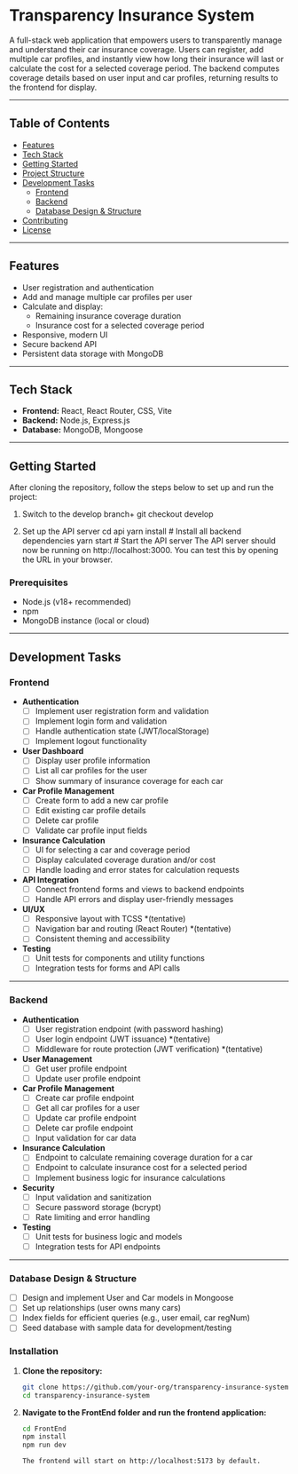 
# Transparency Insurance System

A full-stack web application that empowers users to transparently manage and understand their car insurance coverage. Users can register, add multiple car profiles, and instantly view how long their insurance will last or calculate the cost for a selected coverage period. The backend computes coverage details based on user input and car profiles, returning results to the frontend for display.

---

## Table of Contents

- [Features](#features)
- [Tech Stack](#tech-stack)
- [Getting Started](#getting-started)
- [Project Structure](#project-structure)
- [Development Tasks](#development-tasks)
  - [Frontend](#frontend)
  - [Backend](#backend)
  - [Database Design & Structure](#database-design--structure)
- [Contributing](#contributing)
- [License](#license)

---

## Features

- User registration and authentication
- Add and manage multiple car profiles per user
- Calculate and display:
  - Remaining insurance coverage duration
  - Insurance cost for a selected coverage period
- Responsive, modern UI
- Secure backend API
- Persistent data storage with MongoDB

---

## Tech Stack

- **Frontend:** React, React Router, CSS, Vite
- **Backend:** Node.js, Express.js
- **Database:** MongoDB, Mongoose

---

## Getting Started
After cloning the repository, follow the steps below to set up and run the project:

1. Switch to the develop branch+
git checkout develop

2. Set up the API server
cd api
yarn install      # Install all backend dependencies
yarn start        # Start the API server
The API server should now be running on http://localhost:3000. You can test this by opening the URL in your browser.

### Prerequisites

- Node.js (v18+ recommended)
- npm
- MongoDB instance (local or cloud)

---

## Development Tasks

### Frontend

- **Authentication**
  - [ ] Implement user registration form and validation
  - [ ] Implement login form and validation
  - [ ] Handle authentication state (JWT/localStorage)
  - [ ] Implement logout functionality

- **User Dashboard**
  - [ ] Display user profile information
  - [ ] List all car profiles for the user
  - [ ] Show summary of insurance coverage for each car

- **Car Profile Management**
  - [ ] Create form to add a new car profile
  - [ ] Edit existing car profile details
  - [ ] Delete car profile
  - [ ] Validate car profile input fields

- **Insurance Calculation**
  - [ ] UI for selecting a car and coverage period
  - [ ] Display calculated coverage duration and/or cost
  - [ ] Handle loading and error states for calculation requests

- **API Integration**
  - [ ] Connect frontend forms and views to backend endpoints
  - [ ] Handle API errors and display user-friendly messages

- **UI/UX**
  - [ ] Responsive layout with TCSS *(tentative)
  - [ ] Navigation bar and routing (React Router) *(tentative)
  - [ ] Consistent theming and accessibility

- **Testing**
  - [ ] Unit tests for components and utility functions
  - [ ] Integration tests for forms and API calls

---

### Backend

- **Authentication**
  - [ ] User registration endpoint (with password hashing)
  - [ ] User login endpoint (JWT issuance) *(tentative)
  - [ ] Middleware for route protection (JWT verification) *(tentative)

- **User Management**
  - [ ] Get user profile endpoint
  - [ ] Update user profile endpoint

- **Car Profile Management**
  - [ ] Create car profile endpoint
  - [ ] Get all car profiles for a user
  - [ ] Update car profile endpoint
  - [ ] Delete car profile endpoint
  - [ ] Input validation for car data

- **Insurance Calculation**
  - [ ] Endpoint to calculate remaining coverage duration for a car
  - [ ] Endpoint to calculate insurance cost for a selected period
  - [ ] Implement business logic for insurance calculations

- **Security**
  - [ ] Input validation and sanitization
  - [ ] Secure password storage (bcrypt)
  - [ ] Rate limiting and error handling

- **Testing**
  - [ ] Unit tests for business logic and models
  - [ ] Integration tests for API endpoints

---

### Database Design & Structure

- [ ] Design and implement User and Car models in Mongoose
- [ ] Set up relationships (user owns many cars)
- [ ] Index fields for efficient queries (e.g., user email, car regNum)
- [ ] Seed database with sample data for development/testing

### Installation

1. **Clone the repository:**
   ```sh
   git clone https://github.com/your-org/transparency-insurance-system.git
   cd transparency-insurance-system
2. **Navigate to the FrontEnd folder and run the frontend application:**
   ```sh
   cd FrontEnd
   npm install
   npm run dev

   The frontend will start on http://localhost:5173 by default.


